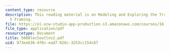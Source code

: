 ```yaml
---
content_type: resource
description: This reading material is on Modeling and Exploring the Tradespace Week
  5 Framing.
file: https://ol-ocw-studio-app-production.s3.amazonaws.com/courses/16-892j-space-system-architecture-and-design-fall-2004/973ee6364f8cead7026c3253cc154c67_5000lec5outlnv2.pdf
file_type: application/pdf
resourcetype: Document
title: 5000lec5outlnv2.pdf
uid: 973ee636-4f8c-ead7-026c-3253cc154c67
---
```

